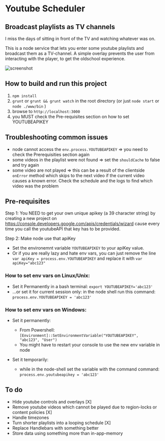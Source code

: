 # Youtube Scheduler
## Broadcast playlists as TV channels
I miss the days of sitting in front of the TV and watching whatever was on.

This is a node service that lets you enter some youtube playlists and broadcast them as a TV-channel. 
A simple overlay prevents the user from interacting with the player, to get the oldschool experience.

![screenshot](http://i.imgur.com/220jd5k.jpg)

## How to build and run this project
1. `npm install`
2. `grunt` or `grunt && grunt watch` in the root directory (or just `node start` or `node ./www/bin` )
3. browse to `http://localhost:3000` 
4. you MUST check the Pre-requisites section on how to set YOUTUBEAPIKEY

 
## Troubleshooting common issues
* node cannot access the `env.process.YOUTUBEAPIKEY` => you need to check the Prerequisities section again
* some videos in the playlist were not found => set the `shouldCache` to false and try again
* some video are not played => this can be a result of the clientside `onError` method which skips to the next video if the current video causes a known error. Check the schedule and the logs to find which video was the problem


## Pre-requisites
Step 1: You NEED to get your own unique apikey (a 39 character string) by creating a new project on https://console.developers.google.com/apis/credentials/wizard
cause every time you call the youtubeAPI that key has to be provided.

Step 2: Make node use that apiKey
* Set the environemnt variable `YOUTUBEAPIKEY` to your apiKey value.
* Or if you are really lazy and hate env vars, you can just remove the line `var apiKey = process.env.YOUTUBEAPIKEY` and replace it with `var apiKey="abc123"`

### How to set env vars on Linux/Unix: 
* Set it Permanently in a bash terminal: `export YOUTUBEAPIKEY='abc123'` 
* ...or set it for current session only: in the node shell run this command: `process.env.YOUTUBEAPIKEY = 'abc123'`

### How to set env vars on Windows:
* Set it permanently:
  * From Powershell:
 `[Environment]::SetEnvironmentVariable("YOUTUBEAPIKEY", "abc123", "User")`
  * You might have to restart your console to use the new env variable in node
  
* Set it temporarily:
  * while in the node-shell set the variable with the command command: `process.env.youtubeapikey = 'abc123'`

## To do
* Hide youtube controls and overlays  [X]
* Remove youtube videos which cannot be played due to region-locks or content policies [X]
* Handle timezones
* Turn shorter playlists into a looping schedule [X]
* Replace Handlebars with something better
* Store data using something more than in-app-memory
